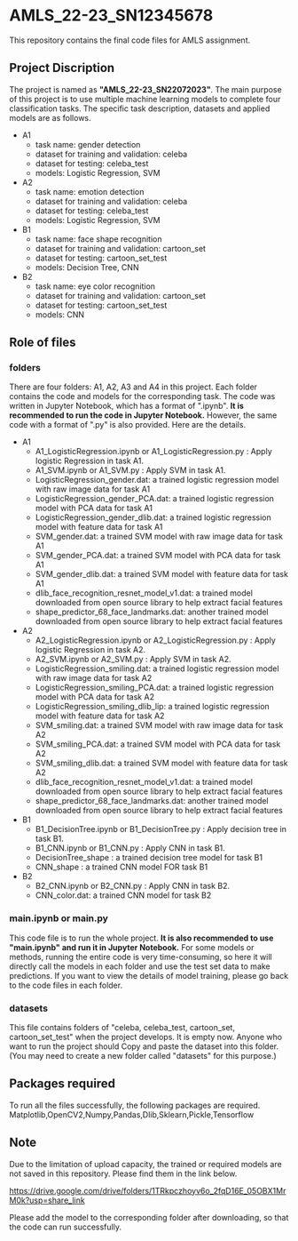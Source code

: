 # AMLS_22-23_SN12345678
This repository contains the final code files for AMLS assignment.
## **Project Discription**
The project is named as **"AMLS_22-23_SN22072023"**. The main purpose of this project is to use multiple machine learning models to complete four classification tasks. The specific task description, datasets and applied models are as follows.
- A1
  - task name: gender detection
  - dataset for training and validation: celeba
  - dataset for testing: celeba_test
  - models: Logistic Regression, SVM
- A2
  - task name: emotion detection
  - dataset for training and validation: celeba
  - dataset for testing: celeba_test
  - models: Logistic Regression, SVM 
- B1
  - task name: face shape recognition
  - dataset for training and validation: cartoon_set
  - dataset for testing: cartoon_set_test
  - models: Decision Tree, CNN
- B2
  - task name: eye color recognition
  - dataset for training and validation: cartoon_set
  - dataset for testing: cartoon_set_test
  - models: CNN
  
## **Role of files**
### folders
There are four folders: A1, A2, A3 and A4 in this project. Each folder contains the code and models for the corresponding task. The code was written in Jupyter Notebook, which has a format of ".ipynb". **It is recommended to run the code in Jupyter Notebook.** However, the same code with a format of ".py" is also provided. Here are the details.
- A1
   - A1_LogisticRegression.ipynb or A1_LogisticRegression.py : Apply logistic Regression in task A1.
   - A1_SVM.ipynb or A1_SVM.py : Apply SVM in task A1.
   - LogisticRegression_gender.dat: a trained logistic regression model with raw image data for task A1
   - LogisticRegression_gender_PCA.dat: a trained logistic regression model with PCA data for task A1
   - LogisticRegression_gender_dlib.dat: a trained logistic regression model with feature data for task A1
   - SVM_gender.dat: a trained SVM model with raw image data for task A1
   - SVM_gender_PCA.dat: a trained SVM model with PCA data for task A1
   - SVM_gender_dlib.dat: a trained SVM model with feature data for task A1
   - dlib_face_recognition_resnet_model_v1.dat: a trained model downloaded from open source library to help extract facial features
   - shape_predictor_68_face_landmarks.dat: another trained model downloaded from open source library to help extract facial features
- A2
   - A2_LogisticRegression.ipynb or A2_LogisticRegression.py : Apply logistic Regression in task A2.
   - A2_SVM.ipynb or A2_SVM.py : Apply SVM in task A2.
   - LogisticRegression_smiling.dat: a trained logistic regression model with raw image data for task A2
   - LogisticRegression_smiling_PCA.dat: a trained logistic regression model with PCA data for task A2
   - LogisticRegression_smiling_dlib_lip: a trained logistic regression model with feature data for task A2
   - SVM_smiling.dat: a trained SVM model with raw image data for task A2
   - SVM_smiling_PCA.dat: a trained SVM model with PCA data for task A2
   - SVM_smiling_dlib.dat: a trained SVM model with feature data for task A2
   - dlib_face_recognition_resnet_model_v1.dat: a trained model downloaded from open source library to help extract facial features
   - shape_predictor_68_face_landmarks.dat: another trained model downloaded from open source library to help extract facial features
- B1
   - B1_DecisionTree.ipynb or B1_DecisionTree.py : Apply decision tree in task B1.
   - B1_CNN.ipynb or B1_CNN.py : Apply CNN in task B1.
   - DecisionTree_shape : a trained decision tree model for task B1
   - CNN_shape : a trained CNN model FOR task B1
- B2
   - B2_CNN.ipynb or B2_CNN.py : Apply CNN in task B2.
   - CNN_color.dat: a trained CNN model for task B2
   
### main.ipynb or main.py
This code file is to run the whole project. **It is also recommended to use "main.ipynb" and run it in Jupyter Notebook.** For some models or methods, running the entire code is very time-consuming, so here it will directly call the models in each folder and use the test set data to make predictions. If you want to view the details of model training, please go back to the code files in each folder.

### datasets
This file contains folders of "celeba, celeba_test, cartoon_set, cartoon_set_test" when the project develops. It is empty now. Anyone who want to run the project should Copy and paste the dataset into this folder. (You may need to create a new folder called "datasets" for this purpose.)

## Packages required
To run all the files successfully, the following packages are required.
Matplotlib,OpenCV2,Numpy,Pandas,Dlib,Sklearn,Pickle,Tensorflow

## Note
Due to the limitation of upload capacity, the trained or required models are not saved in this repository.  Please find them in the link below.

https://drive.google.com/drive/folders/1TRkpczhoyv6o_2fqD16E_05OBX1MrM0k?usp=share_link

Please add the model to the corresponding folder after downloading, so that the code can run successfully.
